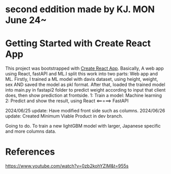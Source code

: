 # second eddition made by KJ. MON June 24~
# Getting Started with Create React App

This project was bootstrapped with [Create React App](https://github.com/facebook/create-react-app).
Basically, A web app using React, fastAPI and ML.I split this work into two parts: Web app and ML. Firstly, I trained a ML model with davis dataset, using height, weight, sex AND saved the model as pkl format. After that, loaded the trained model into main.py in fastapi2 folder to predict weight according to input that client does, then show prediction at frontside. 
1: Train a model: Machine learning
2: Predict and show the result, using React <=====> FastAPI 

2024/06/25 update:
Have modified front side such as columns.
2024/06/26 update:
Created Minimum Viable Product in dev branch.

Going to do.
To train a new lightGBM model with larger, Japanese specific and more columns data.

# References
https://www.youtube.com/watch?v=0zb2kohYZIM&t=955s




